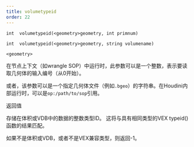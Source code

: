 ```yaml
---
title: volumetypeid
order: 22
---
```

`int  volumetypeid(<geometry>geometry, int primnum)`

`int  volumetypeid(<geometry>geometry, string volumename)`

`<geometry>`

在节点上下文（如wrangle SOP）中运行时，此参数可以是一个整数，表示要读取几何体的输入编号（从0开始）。

或者，该参数可以是一个指定几何体文件（例如`.bgeo`）的字符串。在Houdini内部运行时，可以是`op:/path/to/sop`引用。

返回值

存储在体积或VDB中的数据的整数类型ID。
这将与具有相同类型的VEX typeid()函数的结果匹配。

如果不是体积或VDB，或者不是VEX兼容类型，则返回-1。

